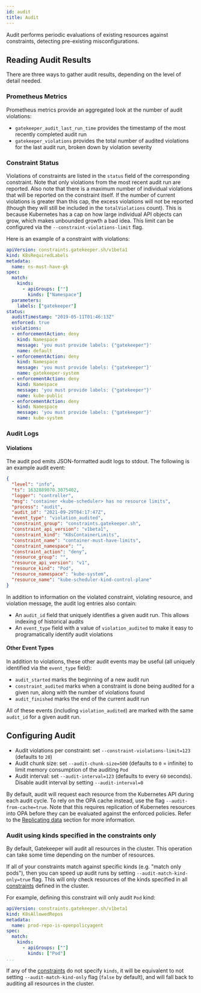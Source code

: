 ```yaml
---
id: audit
title: Audit
---
```


Audit performs periodic evaluations of existing resources against constraints, detecting pre-existing misconfigurations.

## Reading Audit Results

There are three ways to gather audit results, depending on the level of detail needed.

### Prometheus Metrics

Prometheus metrics provide an aggregated look at the number of audit violations:

* `gatekeeper_audit_last_run_time` provides the timestamp of the most recently completed audit run
* `gatekeeper_violations` provides the total number of audited violations for the last audit run, broken down by violation severity

### Constraint Status

Violations of constraints are listed in the `status` field of the corresponding constraint.
Note that only violations from the most recent audit run are reported. Also note that there
is a maximum number of individual violations that will be reported on the constraint
itself. If the number of current violations is greater than this cap, the excess violations
will not be reported (though they will still be included in the `totalViolations` count).
This is because Kubernetes has a cap on how large individual API objects can grow, which makes
unbounded growth a bad idea. This limit can be configured via the `--constraint-violations-limit` flag.

Here is an example of a constraint with violations:

```yaml
apiVersion: constraints.gatekeeper.sh/v1beta1
kind: K8sRequiredLabels
metadata:
  name: ns-must-have-gk
spec:
  match:
    kinds:
      - apiGroups: [""]
        kinds: ["Namespace"]
  parameters:
    labels: ["gatekeeper"]
status:
  auditTimestamp: "2019-05-11T01:46:13Z"
  enforced: true
  violations:
  - enforcementAction: deny
    kind: Namespace
    message: 'you must provide labels: {"gatekeeper"}'
    name: default
  - enforcementAction: deny
    kind: Namespace
    message: 'you must provide labels: {"gatekeeper"}'
    name: gatekeeper-system
  - enforcementAction: deny
    kind: Namespace
    message: 'you must provide labels: {"gatekeeper"}'
    name: kube-public
  - enforcementAction: deny
    kind: Namespace
    message: 'you must provide labels: {"gatekeeper"}'
    name: kube-system
```

### Audit Logs

#### Violations

The audit pod emits JSON-formatted audit logs to stdout. The following is an example audit event:

```json
{
  "level": "info",
  "ts": 1632889070.3075402,
  "logger": "controller",
  "msg": "container <kube-scheduler> has no resource limits",
  "process": "audit",
  "audit_id": "2021-09-29T04:17:47Z",
  "event_type": "violation_audited",
  "constraint_group": "constraints.gatekeeper.sh",
  "constraint_api_version": "v1beta1",
  "constraint_kind": "K8sContainerLimits",
  "constraint_name": "container-must-have-limits",
  "constraint_namespace": "",
  "constraint_action": "deny",
  "resource_group": "",
  "resource_api_version": "v1",
  "resource_kind": "Pod",
  "resource_namespace": "kube-system",
  "resource_name": "kube-scheduler-kind-control-plane"
}
```

In addition to information on the violated constraint, violating resource, and violation message, the
audit log entries also contain:

* An `audit_id` field that uniquely identifies a given audit run. This allows indexing of historical audits
* An `event_type` field with a value of `violation_audited` to make it easy to programatically identify audit violations

#### Other Event Types

In addition to violations, these other audit events may be useful (all uniquely identified via the `event_type` field):

* `audit_started` marks the beginning of a new audit run
* `constraint_audited` marks when a constraint is done being audited for a given run, along with the number of violations found
* `audit_finished` marks the end of the current audit run

All of these events (including `violation_audited`) are marked with the same `audit_id` for a given audit run.

## Configuring Audit

- Audit violations per constraint: set `--constraint-violations-limit=123` (defaults to `20`)
- Audit chunk size: set `--audit-chunk-size=500` (defaults to `0` = infinite) to limit memory consumption of the auditing `Pod`
- Audit interval: set `--audit-interval=123` (defaults to every `60` seconds). Disable audit interval by setting `--audit-interval=0`

By default, audit will request each resource from the Kubernetes API during each audit cycle. To rely on the OPA cache instead, use the flag `--audit-from-cache=true`. Note that this requires replication of Kubernetes resources into OPA before they can be evaluated against the enforced policies. Refer to the [Replicating data](sync.md) section for more information.

### Audit using kinds specified in the constraints only

By default, Gatekeeper will audit all resources in the cluster. This operation can take some time depending on the number of resources.

If all of your constraints match against specific kinds (e.g. "match only pods"), then you can speed up audit runs by setting `--audit-match-kind-only=true` flag. This will only check resources of the kinds specified in all [constraints](howto.md#constraints) defined in the cluster.

For example, defining this constraint will only audit `Pod` kind:

```yaml
apiVersion: constraints.gatekeeper.sh/v1beta1
kind: K8sAllowedRepos
metadata:
  name: prod-repo-is-openpolicyagent
spec:
  match:
    kinds:
      - apiGroups: [""]
        kinds: ["Pod"]
...
```

If any of the [constraints](howto.md#constraints) do not specify `kinds`, it will be equivalent to not setting `--audit-match-kind-only` flag (`false` by default), and will fall back to auditing all resources in the cluster.
